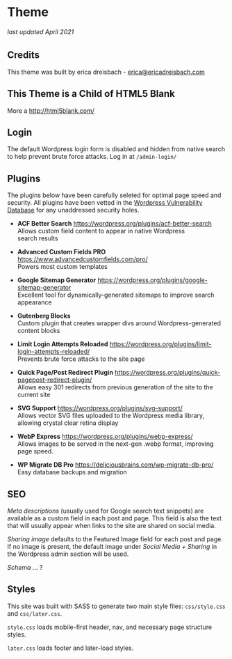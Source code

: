 # Theme
###### last updated April 2021

## Credits
This theme was built by erica dreisbach - erica@ericadreisbach.com

## This Theme is a Child of HTML5 Blank
More a http://html5blank.com/

## Login
The default Wordpress login form is disabled and hidden from native search to help prevent brute force attacks. Log in at `/admin-login/`

## Plugins
The plugins below have been carefully seleted for optimal page speed and security. All plugins have been vetted in the <a href="https://wpscan.com/" target="_blank" rel="noopener">Wordpress Vulnerability Database</a> for any unaddressed security holes.

- **ACF Better Search** https://wordpress.org/plugins/acf-better-search <br />
  Allows custom field content to appear in native Wordpress search&nbsp;results

- **Advanced Custom Fields PRO** https://www.advancedcustomfields.com/pro/ <br />
   Powers most custom templates

- **Google Sitemap Generator** https://wordpress.org/plugins/google-sitemap-generator <br />
Excellent tool for dynamically-generated sitemaps to improve search appearance

- **Gutenberg Blocks** <br />
  Custom plugin that creates wrapper divs around Wordpress-generated content blocks

- **Limit Login Attempts Reloaded** https://wordpress.org/plugins/limit-login-attempts-reloaded/ <br />
Prevents brute force attacks to the site page <br />

- **Quick Page/Post Redirect Plugin** https://wordpress.org/plugins/quick-pagepost-redirect-plugin/ <br />
  Allows easy 301 redirects from previous generation of the site to the current site

- **SVG Support** https://wordpress.org/plugins/svg-support/ <br />
  Allows vector SVG files uploaded to the Wordpress media library, allowing crystal clear retina display

- **WebP Express**  https://wordpress.org/plugins/webp-express/ <br />
  Allows images to be served in the <span style="white-space: nowrap">next-gen</span> .webp format, improving page&nbsp;speed.

- **WP Migrate DB Pro** https://deliciousbrains.com/wp-migrate-db-pro/ <br />
  Easy database backups and migration


## SEO
*Meta descriptions* (usually used for Google search text snippets) are available as a custom field in each post and page. This field is also the text that will usually appear when links to the site are shared on social media.

*Sharing image* defaults to the Featured Image field for each post and page. If no image is present, the default image under *Social Media + Sharing* in the Wordpress admin section will be used.

*Schema* ... ?


## Styles
This site was built with SASS to generate two main style files: `css/style.css` and `css/later.css`.

`style.css` loads mobile-first header, nav, and necessary page structure styles.

`later.css` loads footer and later-load styles.
